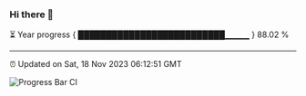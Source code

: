 ### Hi there 👋

⏳ Year progress { ██████████████████████████▁▁▁▁ } 88.02 %

---

⏰ Updated on Sat, 18 Nov 2023 06:12:51 GMT

![Progress Bar CI](https://github.com/liununu/liununu/workflows/Progress%20Bar%20CI/badge.svg)
